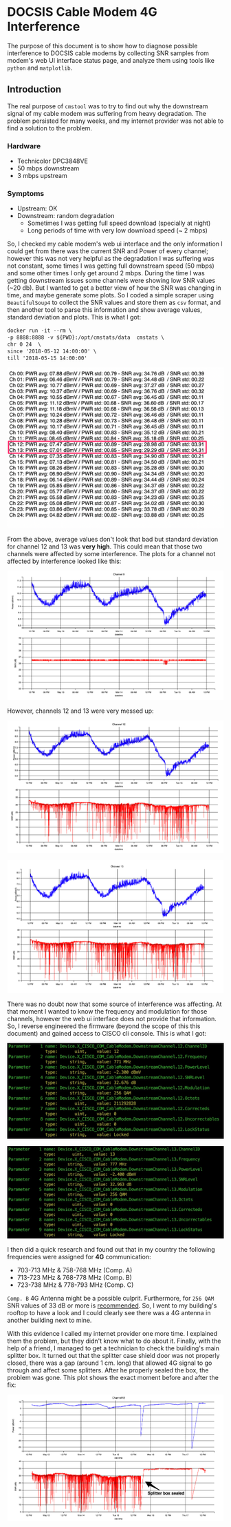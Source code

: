 # DOCSIS Cable Modem 4G Interference

The purpose of this document is to show how to diagnose possible interference to DOCSIS cable modems by collecting SNR samples from modem's web UI interface status page, and analyze them using tools like `python` and `matplotlib`. 

## Introduction

The real purpose of `cmstool` was to try to find out why the downstream signal of my cable modem was suffering from heavy degradation. The problem persisted for many weeks, and my internet provider was not able to find a solution to the problem. 

### Hardware

* Technicolor DPC3848VE
* 50 mbps downstream
* 3 mbps upstream

### Symptoms 

* Upstream: OK
* Downstream: random degradation 
   - Sometimes I was getting full speed download (specially at night)
   - Long periods of time with very low download speed (~ 2 mbps)

So, I checked my cable modem's web ui interface and the only information I could get from there was the current SNR and Power of every channel; however this was not very helpful as the degradation I was suffering was not constant, some times I was getting full downstream speed (50 mbps) and some other times I only get around 2 mbps. During the time I was getting downstream issues some channels were showing low SNR values (~20 db). But I wanted to get a better view of how the SNR was changing in time, and maybe generate some plots. So I coded a simple scraper using `BeautifulSoup4` to collect the SNR values and store them as `csv` format, and then another tool to parse this information and show average values, standard deviation and plots. This is what I got:

```
docker run -it --rm \
-p 8888:8888 -v ${PWD}:/opt/cmstats/data  cmstats \
chr 0 24  \
since '2018-05-12 14:00:00' \
till '2018-05-15 14:00:00'
```

![4g_stats](./../images/4g_stats.png)

From the above, average values don't look that bad but standard deviation for channel 12 and 13 was **very high**. This could mean that those two channels were affected by some interference. The plots for a channel not affected by  interference looked like this:

![4g_ch9](./../images/4g_ch9.png)

However, channels 12 and 13 were very messed up:

![4g_ch12](./../images/4g_ch12.png) 

![4g_ch13](./../images/4g_ch13.png)


There was no doubt now that some source of interference was affecting. At that moment I wanted to know the frequency and modulation for those channels, however the web ui interface does not provide that information. So, I reverse engineered  the firmware (beyond the scope of this this document) and gained access to CISCO cli console. This is what I got:

![4g_cisco_ch12](./../images/4g_cisco_ch12.png)

![4g_cisco_ch13](./../images/4g_cisco_ch13.png)


I then did a quick research and found out that in my country the following frequencies were assigned for **4G** communication: 

- 703-713 MHz & 758-768 MHz (Comp. A)
- 713-723 MHz & 768-778 MHz (Comp. B)
- 723-738 MHz & 778-793 MHz (Comp. C)


`Comp. B` 4G Antenna might be a possible culprit. Furthermore, for `256 QAM` SNR values of 33 dB or more is [recommended](https://pickmymodem.com/signal-levels-docsis-3-03-1-cable-modem/). 
So, I went to my building's rooftop to have a look and I could clearly see there was a 4G antenna in another building next to mine.

With this evidence I called my internet provider one more time. I explained them the problem, but they didn't know what to do about it. Finally, with the help of a friend, I managed to get a technician to check the building's main splitter box. It turned out that the splitter case shield door was not properly closed, there was a gap (around 1 cm. long) that allowed 4G signal to go through and affect some splitters. After he properly sealed the box, the problem was gone. This plot shows the exact moment before and after the fix:

![4g_fix_ch12](./../images/4g_ch12_fix.png)